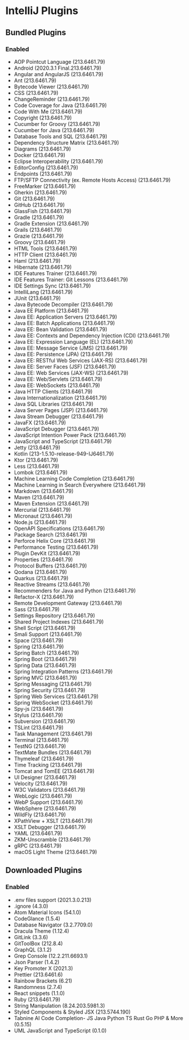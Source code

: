 # IntelliJ Plugins

## Bundled Plugins

### Enabled
* AOP Pointcut Language (213.6461.79)
* Android (2020.3.1 Final.213.6461.79)
* Angular and AngularJS (213.6461.79)
* Ant (213.6461.79)
* Bytecode Viewer (213.6461.79)
* CSS (213.6461.79)
* ChangeReminder (213.6461.79)
* Code Coverage for Java (213.6461.79)
* Code With Me (213.6461.79)
* Copyright (213.6461.79)
* Cucumber for Groovy (213.6461.79)
* Cucumber for Java (213.6461.79)
* Database Tools and SQL (213.6461.79)
* Dependency Structure Matrix (213.6461.79)
* Diagrams (213.6461.79)
* Docker (213.6461.79)
* Eclipse Interoperability (213.6461.79)
* EditorConfig (213.6461.79)
* Endpoints (213.6461.79)
* FTP/SFTP Connectivity (ex. Remote Hosts Access) (213.6461.79)
* FreeMarker (213.6461.79)
* Gherkin (213.6461.79)
* Git (213.6461.79)
* GitHub (213.6461.79)
* GlassFish (213.6461.79)
* Gradle (213.6461.79)
* Gradle Extension (213.6461.79)
* Grails (213.6461.79)
* Grazie (213.6461.79)
* Groovy (213.6461.79)
* HTML Tools (213.6461.79)
* HTTP Client (213.6461.79)
* Haml (213.6461.79)
* Hibernate (213.6461.79)
* IDE Features Trainer (213.6461.79)
* IDE Features Trainer: Git Lessons (213.6461.79)
* IDE Settings Sync (213.6461.79)
* IntelliLang (213.6461.79)
* JUnit (213.6461.79)
* Java Bytecode Decompiler (213.6461.79)
* Java EE Platform (213.6461.79)
* Java EE: Application Servers (213.6461.79)
* Java EE: Batch Applications (213.6461.79)
* Java EE: Bean Validation (213.6461.79)
* Java EE: Contexts and Dependency Injection (CDI) (213.6461.79)
* Java EE: Expression Language (EL) (213.6461.79)
* Java EE: Message Service (JMS) (213.6461.79)
* Java EE: Persistence (JPA) (213.6461.79)
* Java EE: RESTful Web Services (JAX-RS) (213.6461.79)
* Java EE: Server Faces (JSF) (213.6461.79)
* Java EE: Web Services (JAX-WS) (213.6461.79)
* Java EE: Web/Servlets (213.6461.79)
* Java EE: WebSockets (213.6461.79)
* Java HTTP Clients (213.6461.79)
* Java Internationalization (213.6461.79)
* Java SQL Libraries (213.6461.79)
* Java Server Pages (JSP) (213.6461.79)
* Java Stream Debugger (213.6461.79)
* JavaFX (213.6461.79)
* JavaScript Debugger (213.6461.79)
* JavaScript Intention Power Pack (213.6461.79)
* JavaScript and TypeScript (213.6461.79)
* Jetty (213.6461.79)
* Kotlin (213-1.5.10-release-949-IJ6461.79)
* Ktor (213.6461.79)
* Less (213.6461.79)
* Lombok (213.6461.79)
* Machine Learning Code Completion (213.6461.79)
* Machine Learning in Search Everywhere (213.6461.79)
* Markdown (213.6461.79)
* Maven (213.6461.79)
* Maven Extension (213.6461.79)
* Mercurial (213.6461.79)
* Micronaut (213.6461.79)
* Node.js (213.6461.79)
* OpenAPI Specifications (213.6461.79)
* Package Search (213.6461.79)
* Perforce Helix Core (213.6461.79)
* Performance Testing (213.6461.79)
* Plugin DevKit (213.6461.79)
* Properties (213.6461.79)
* Protocol Buffers (213.6461.79)
* Qodana (213.6461.79)
* Quarkus (213.6461.79)
* Reactive Streams (213.6461.79)
* Recommenders for Java and Python (213.6461.79)
* Refactor-X (213.6461.79)
* Remote Development Gateway (213.6461.79)
* Sass (213.6461.79)
* Settings Repository (213.6461.79)
* Shared Project Indexes (213.6461.79)
* Shell Script (213.6461.79)
* Smali Support (213.6461.79)
* Space (213.6461.79)
* Spring (213.6461.79)
* Spring Batch (213.6461.79)
* Spring Boot (213.6461.79)
* Spring Data (213.6461.79)
* Spring Integration Patterns (213.6461.79)
* Spring MVC (213.6461.79)
* Spring Messaging (213.6461.79)
* Spring Security (213.6461.79)
* Spring Web Services (213.6461.79)
* Spring WebSocket (213.6461.79)
* Spy-js (213.6461.79)
* Stylus (213.6461.79)
* Subversion (213.6461.79)
* TSLint (213.6461.79)
* Task Management (213.6461.79)
* Terminal (213.6461.79)
* TestNG (213.6461.79)
* TextMate Bundles (213.6461.79)
* Thymeleaf (213.6461.79)
* Time Tracking (213.6461.79)
* Tomcat and TomEE (213.6461.79)
* UI Designer (213.6461.79)
* Velocity (213.6461.79)
* W3C Validators (213.6461.79)
* WebLogic (213.6461.79)
* WebP Support (213.6461.79)
* WebSphere (213.6461.79)
* WildFly (213.6461.79)
* XPathView + XSLT (213.6461.79)
* XSLT Debugger (213.6461.79)
* YAML (213.6461.79)
* ZKM-Unscramble (213.6461.79)
* gRPC (213.6461.79)
* macOS Light Theme (213.6461.79)


## Downloaded Plugins

### Enabled
* .env files support (2021.3.0.213)
* .ignore (4.3.0)
* Atom Material Icons (54.1.0)
* CodeGlance (1.5.4)
* Database Navigator (3.2.7709.0)
* Dracula Theme (1.12.4)
* GitLink (3.3.6)
* GitToolBox (212.8.4)
* GraphQL (3.1.2)
* Grep Console (12.2.211.6693.1)
* Json Parser (1.4.2)
* Key Promoter X (2021.3)
* Prettier (213.6461.6)
* Rainbow Brackets (6.21)
* Randomness (2.7.4)
* React snippets (1.1.0)
* Ruby (213.6461.79)
* String Manipulation (8.24.203.5981.3)
* Styled Components & Styled JSX (213.5744.190)
* Tabnine AI Code Completion- JS Java Python TS Rust Go PHP & More (0.5.15)
* UML JavaScript and TypeScript (0.1.0)
